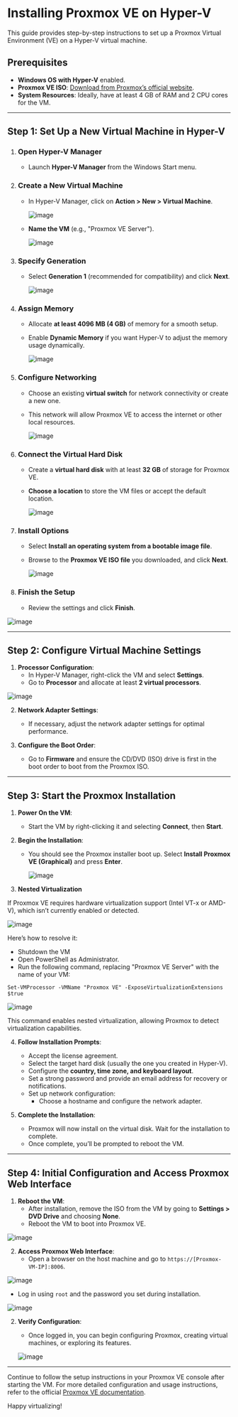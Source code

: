 # Installing Proxmox VE on Hyper-V

This guide provides step-by-step instructions to set up a Proxmox Virtual Environment (VE) on a Hyper-V virtual machine.

## Prerequisites

- **Windows OS with Hyper-V** enabled.
- **Proxmox VE ISO**: [Download from Proxmox’s official website](https://www.proxmox.com/en/downloads).
- **System Resources**: Ideally, have at least 4 GB of RAM and 2 CPU cores for the VM.

---

## Step 1: Set Up a New Virtual Machine in Hyper-V

1. ### Open Hyper-V Manager
   - Launch **Hyper-V Manager** from the Windows Start menu.

2. ### Create a New Virtual Machine
   - In Hyper-V Manager, click on **Action > New > Virtual Machine**.


     ![image](https://github.com/user-attachments/assets/620f53d3-78ff-42b9-a192-f5ca7556e5fa)

   - **Name the VM** (e.g., "Proxmox VE Server").


     ![image](https://github.com/user-attachments/assets/c5695371-82eb-48e0-880f-65562f45b94f)

 
3. ### Specify Generation
   - Select **Generation 1** (recommended for compatibility) and click **Next**.


     ![image](https://github.com/user-attachments/assets/dba8ad31-26e7-4703-a0bc-49c5bf5952e4)


4. ### Assign Memory
   - Allocate **at least 4096 MB (4 GB)** of memory for a smooth setup.
   - Enable **Dynamic Memory** if you want Hyper-V to adjust the memory usage dynamically.


     ![image](https://github.com/user-attachments/assets/bef988e2-b5c3-4893-94fd-2a3c8a6b448a)


5. ### Configure Networking
   - Choose an existing **virtual switch** for network connectivity or create a new one.
   - This network will allow Proxmox VE to access the internet or other local resources.
  
     
     ![image](https://github.com/user-attachments/assets/cf1ceb99-cf42-4a07-9c20-0c5bee93fe89)


6. ### Connect the Virtual Hard Disk
   - Create a **virtual hard disk** with at least **32 GB** of storage for Proxmox VE.
   - **Choose a location** to store the VM files or accept the default location.


   
     ![image](https://github.com/user-attachments/assets/ba260e9d-b38c-4688-ae90-500021329b04)


8. ### Install Options
   - Select **Install an operating system from a bootable image file**.
   - Browse to the **Proxmox VE ISO file** you downloaded, and click **Next**.

  
     ![image](https://github.com/user-attachments/assets/d31c0d5d-d681-4865-bb37-5b8bbdb304f3)


9. ### Finish the Setup
   - Review the settings and click **Finish**.

   
![image](https://github.com/user-attachments/assets/3aed8bd2-15d2-4541-b4bd-12d08975be55)

---

## Step 2: Configure Virtual Machine Settings

1. **Processor Configuration**:
   - In Hyper-V Manager, right-click the VM and select **Settings**.
   - Go to **Processor** and allocate at least **2 virtual processors**.


![image](https://github.com/user-attachments/assets/8c5c7a01-6c6b-47dc-83ee-49dfc4d9f75d)


2. **Network Adapter Settings**:
   - If necessary, adjust the network adapter settings for optimal performance.

3. **Configure the Boot Order**:
   - Go to **Firmware** and ensure the CD/DVD (ISO) drive is first in the boot order to boot from the Proxmox ISO.

---

## Step 3: Start the Proxmox Installation

1. **Power On the VM**:
   - Start the VM by right-clicking it and selecting **Connect**, then **Start**.

2. **Begin the Installation**:
   - You should see the Proxmox installer boot up. Select **Install Proxmox VE (Graphical)** and press **Enter**.


     ![image](https://github.com/user-attachments/assets/44f2cd46-e2e8-411b-a5c5-6fdec84286e0)

     

3. **Nested Virtualization**

If Proxmox VE requires hardware virtualization support (Intel VT-x or AMD-V), which isn’t currently enabled or detected.

![image](https://github.com/user-attachments/assets/491df2e0-f634-43b1-87ee-3aaa26d20d03)

 Here’s how to resolve it: 
 
 - Shutdown the VM
 - Open PowerShell as Administrator.
 - Run the following command, replacing "Proxmox VE Server" with the name of your VM:
   
 ```
Set-VMProcessor -VMName "Proxmox VE" -ExposeVirtualizationExtensions $true

 ```

![image](https://github.com/user-attachments/assets/4a6639b8-eda7-413a-8b23-459cb1a0f13f)

This command enables nested virtualization, allowing Proxmox to detect virtualization capabilities.
   

4. **Follow Installation Prompts**:
   - Accept the license agreement.
   - Select the target hard disk (usually the one you created in Hyper-V).
   - Configure the **country, time zone, and keyboard layout**.
   - Set a strong password and provide an email address for recovery or notifications.
   - Set up network configuration:
      - Choose a hostname and configure the network adapter.

5. **Complete the Installation**:
   - Proxmox will now install on the virtual disk. Wait for the installation to complete.
   - Once complete, you’ll be prompted to reboot the VM.

---

## Step 4: Initial Configuration and Access Proxmox Web Interface

1. **Reboot the VM**:
   - After installation, remove the ISO from the VM by going to **Settings > DVD Drive** and choosing **None**.
   - Reboot the VM to boot into Proxmox VE.

 ![image](https://github.com/user-attachments/assets/70d685be-26a4-415a-8088-9b2688952597)

2. **Access Proxmox Web Interface**:
   - Open a browser on the host machine and go to `https://[Proxmox-VM-IP]:8006`.

 
  ![image](https://github.com/user-attachments/assets/f0578e4b-ffe5-488c-b525-8d13cab56dd3)

   - Log in using `root` and the password you set during installation.


   ![image](https://github.com/user-attachments/assets/88d79b3e-c1c0-4c7f-a61f-f84cd287828d)


2. **Verify Configuration**:
   - Once logged in, you can begin configuring Proxmox, creating virtual machines, or exploring its features.
   

   ![image](https://github.com/user-attachments/assets/8660c27d-63be-47cd-8c14-9070aecc7b6f)


---


Continue to follow the setup instructions in your Proxmox VE console after starting the VM. For more detailed configuration and usage instructions, refer to the official [Proxmox VE documentation](https://pve.proxmox.com/wiki/Main_Page).

Happy virtualizing!
